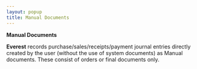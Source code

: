 ```yaml
---
layout: popup
title: Manual Documents
---
```



**Manual Documents**


**Everest** records purchase/sales/receipts/payment  journal entries directly created by the user (without the use of system  documents) as Manual documents. These consist of orders or final documents  only.
